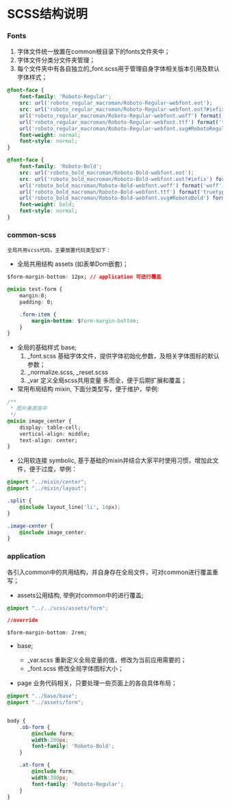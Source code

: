 # SCSS结构说明

### Fonts

1. 字体文件统一放置在common根目录下的fonts文件夹中；
2. 字体文件分类分文件夹管理；
3. 每个文件夹中有各自独立的_font.scss用于管理自身字体相关版本引用及默认字体样式；
````css
@font-face {
    font-family: 'Roboto-Regular';
    src: url('roboto_regular_macroman/Roboto-Regular-webfont.eot');
    src: url('roboto_regular_macroman/Roboto-Regular-webfont.eot?#iefix') format('embedded-opentype'),
    url('roboto_regular_macroman/Roboto-Regular-webfont.woff') format('woff'),
    url('roboto_regular_macroman/Roboto-Regular-webfont.ttf') format('truetype'),
    url('roboto_regular_macroman/Roboto-Regular-webfont.svg#RobotoRegular') format('svg');
    font-weight: normal;
    font-style: normal;
}

@font-face {
    font-family: 'Roboto-Bold';
    src: url('roboto_bold_macroman/Roboto-Bold-webfont.eot');
    src: url('roboto_bold_macroman/Roboto-Bold-webfont.eot?#iefix') format('embedded-opentype'),
    url('roboto_bold_macroman/Roboto-Bold-webfont.woff') format('woff'),
    url('roboto_bold_macroman/Roboto-Bold-webfont.ttf') format('truetype'),
    url('roboto_bold_macroman/Roboto-Bold-webfont.svg#RobotoBold') format('svg');
    font-weight: bold;
    font-style: normal;
}
````


### common-scss

    全局共用scss代码，主要放置代码类型如下：

- 全局共用结构 assets (如表单Dom嵌套)；

````css
$form-margin-bottom: 12px; // application 可进行覆盖

@mixin test-form {
    margin:0;
    padding: 0;

    .form-item {
        margin-bottom: $form-margin-bottom;
    }
}
````

- 全局的基础样式 base;
	1. _font.scss 基础字体文件，提供字体初始化参数，及相关字体图标的默认参数；
	2. _normalize.scss, _reset.scss
	3. _var 定义全局scss共用变量 多而全，便于后期扩展和覆盖；
- 常用布局结构 mixin, 下面分类型写，便于维护，举例:

````css
/**
 * 图片垂直居中
 */
@mixin image_center {
    display: table-cell;
    vertical-align: middle;
    text-align: center;
}
````

- 公用软连接 symbolic, 基于基础的mixin并结合大家平时使用习惯，增加此文件，便于过度，举例：

````css
@import "../mixin/center";
@import "../mixin/layout";

.split {
    @include layout_line('li', 14px);
}

.image-center {
    @include image_center;
}
````

### application

各引入common中的共用结构，并自身存在全局文件，可对common进行覆盖重写；

- assets公用结构, 举例对common中的进行覆盖;
````css
@import "../../scss/assets/form";

//override

$form-margin-bottom: 2rem;
````

- base;
	- _var.scss 重新定义全局变量的值，修改为当前应用需要的；
	- _font.scss 修改全局字体图标大小；


- page 业务代码相关，只要处理一些页面上的各自具体布局；
````css
@import "../base/base";
@import "../assets/form";


body {
    .ob-form {
        @include form;
        width:200px;
        font-family: 'Roboto-Bold';
    }

    .at-form {
        @include form;
        width:300px;
        font-family: 'Roboto-Regular';
    }
}
````